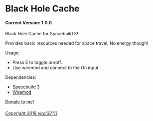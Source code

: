 Black Hole Cache
==========
#### Current Version: 1.0.0

Black Hole Cache for Spacebuild 3!

Provides basic resources needed for space travel, No energy though!

Usage:
* Press E to toggle on/off.
* Use wiremod and connect to the On input.


Dependencies:
* [Spacebuild 3](https://github.com/spacebuild/spacebuild)
* [Wiremod](https://github.com/wiremod/wire)


[Donate to me!](https://www.paypal.com/cgi-bin/webscr?cmd=_s-xclick&hosted_button_id=T6262Q4KA29RC)

###### [Copyright 2018 viral32111](LICENCE.txt)
